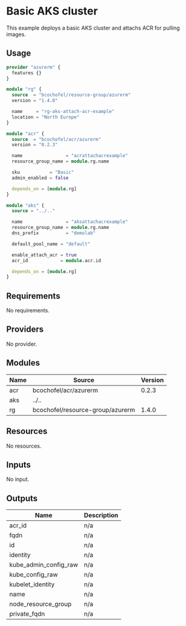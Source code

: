 # Basic AKS cluster

This example deploys a basic AKS cluster and attachs ACR for pulling images.

## Usage

```hcl:examples/attach-acr/main.tf
provider "azurerm" {
  features {}
}

module "rg" {
  source  = "bcochofel/resource-group/azurerm"
  version = "1.4.0"

  name     = "rg-aks-attach-acr-example"
  location = "North Europe"
}

module "acr" {
  source  = "bcochofel/acr/azurerm"
  version = "0.2.3"

  name                = "acrattachacrexample"
  resource_group_name = module.rg.name

  sku           = "Basic"
  admin_enabled = false

  depends_on = [module.rg]
}

module "aks" {
  source = "../.."

  name                = "aksattachacrexample"
  resource_group_name = module.rg.name
  dns_prefix          = "demolab"

  default_pool_name = "default"

  enable_attach_acr = true
  acr_id            = module.acr.id

  depends_on = [module.rg]
}

```

<!-- BEGINNING OF PRE-COMMIT-TERRAFORM DOCS HOOK -->
## Requirements

No requirements.

## Providers

No provider.

## Modules

| Name | Source | Version |
|------|--------|---------|
| acr | bcochofel/acr/azurerm | 0.2.3 |
| aks | ../.. |  |
| rg | bcochofel/resource-group/azurerm | 1.4.0 |

## Resources

No resources.

## Inputs

No input.

## Outputs

| Name | Description |
|------|-------------|
| acr\_id | n/a |
| fqdn | n/a |
| id | n/a |
| identity | n/a |
| kube\_admin\_config\_raw | n/a |
| kube\_config\_raw | n/a |
| kubelet\_identity | n/a |
| name | n/a |
| node\_resource\_group | n/a |
| private\_fqdn | n/a |
<!-- END OF PRE-COMMIT-TERRAFORM DOCS HOOK -->
